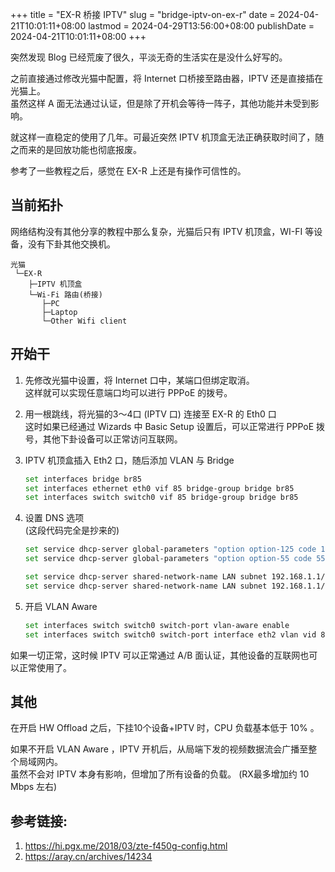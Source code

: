 +++
title = "EX-R 桥接 IPTV"
slug = "bridge-iptv-on-ex-r"
date = 2024-04-21T10:01:11+08:00
lastmod = 2024-04-29T13:56:00+08:00
publishDate = 2024-04-21T10:01:11+08:00
+++

突然发现 Blog 已经荒废了很久，平淡无奇的生活实在是没什么好写的。

之前直接通过修改光猫中配置，将 Internet 口桥接至路由器，IPTV 还是直接插在光猫上。  
虽然这样 A 面无法通过认证，但是除了开机会等待一阵子，其他功能并未受到影响。

就这样一直稳定的使用了几年。可最近突然 IPTV 机顶盒无法正确获取时间了，随之而来的是回放功能也彻底报废。

参考了一些教程之后，感觉在 EX-R 上还是有操作可信性的。

## 当前拓扑

网络结构没有其他分享的教程中那么复杂，光猫后只有 IPTV 机顶盒，WI-FI 等设备，没有下卦其他交换机。

```
光猫
 └─EX-R
    ├─IPTV 机顶盒
    └─Wi-Fi 路由(桥接)
       ├─PC
       ├─Laptop
       └─Other Wifi client
```

## 开始干

1. 先修改光猫中设置，将 Internet 口中，某端口但绑定取消。  
   这样就可以实现任意端口均可以进行 PPPoE 的拨号。

1. 用一根跳线，将光猫的3～4口 (IPTV 口) 连接至 EX-R 的 Eth0 口   
   这时如果已经通过 Wizards 中 Basic Setup 设置后，可以正常进行 PPPoE 拨号，其他下卦设备可以正常访问互联网。

1. IPTV 机顶盒插入 Eth2 口，随后添加 VLAN 与 Bridge
   ``` bash
   set interfaces bridge br85
   set interfaces ethernet eth0 vif 85 bridge-group bridge br85
   set interfaces switch switch0 vif 85 bridge-group bridge br85
   ```
1. 设置 DNS 选项  
   (这段代码完全是抄来的)
   ``` bash
   set service dhcp-server global-parameters "option option-125 code 125 = string;"
   set service dhcp-server global-parameters "option option-55 code 55 = array of unsigned integer 16;"

   set service dhcp-server shared-network-name LAN subnet 192.168.1.1/24 subnet-parameters "option option-125 00:00:00:00:1a:02:06:48:47:57:2d:43:54:0a:02:20:00:0b:02:00:55:0d:02:00:2e;"
   set service dhcp-server shared-network-name LAN subnet 192.168.1.1/24 subnet-parameters "option option-55 3,6,58,59,125;"
   ```

1. 开启 VLAN Aware  
   
    ``` bash
    set interfaces switch switch0 switch-port vlan-aware enable
    set interfaces switch switch0 switch-port interface eth2 vlan vid 85
    ```

如果一切正常，这时候 IPTV 可以正常通过 A/B 面认证，其他设备的互联网也可以正常使用了。


## 其他

在开启 HW Offload 之后，下挂10个设备+IPTV 时，CPU 负载基本低于 10% 。

如果不开启 VLAN Aware ，IPTV 开机后，从局端下发的视频数据流会广播至整个局域网内。  
虽然不会对 IPTV 本身有影响，但增加了所有设备的负载。 (RX最多增加约 10 Mbps 左右)


## 参考链接:
1. <https://hi.pgx.me/2018/03/zte-f450g-config.html>
1. <https://aray.cn/archives/14234> 
